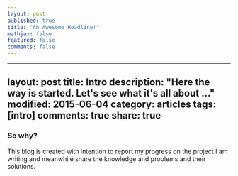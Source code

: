 ```yaml
---
layout: post
published: true
title: "An Awesome Headline!"
mathjax: false
featured: false
comments: false
---
```


---
layout: post
title: Intro 
description: "Here the way is started. Let's see what it's all about ..."
modified: 2015-06-04
category: articles
tags: [intro]
comments: true
share: true
---
### So why?
This blog is created with intention to report my progress on the project I am writing and meanwhile share the knowledge and problems and their solutions.
